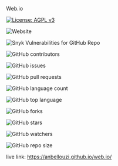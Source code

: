Web.io

[![License: AGPL v3](https://img.shields.io/badge/License-AGPL%20v3-blue.svg)](https://www.gnu.org/licenses/agpl-3.0)

![Website](https://img.shields.io/website?down_message=down&up_message=online&url=https%3A%2F%2Fanbellouzi.github.io%2Fweb.io%2F)

![Snyk Vulnerabilities for GitHub Repo](https://img.shields.io/snyk/vulnerabilities/github/anbellouzi/web.io)

![GitHub contributors](https://img.shields.io/github/contributors/anbellouzi/web.io)

![GitHub issues](https://img.shields.io/github/issues/anbellouzi/web.io)

![GitHub pull requests](https://img.shields.io/github/issues-pr/anbellouzi/web.io)

![GitHub language count](https://img.shields.io/github/languages/count/anbellouzi/web.io)

![GitHub top language](https://img.shields.io/github/languages/top/anbellouzi/web.io?label=javascript)

![GitHub forks](https://img.shields.io/github/forks/anbellouzi/web.io?style=social)

![GitHub stars](https://img.shields.io/github/stars/anbellouzi/web.io?style=social)

![GitHub watchers](https://img.shields.io/github/watchers/anbellouzi/web.io?style=social)

![GitHub repo size](https://img.shields.io/github/repo-size/anbellouzi/web.io)

live link: https://anbellouzi.github.io/web.io/
